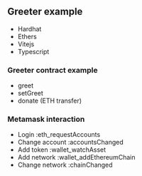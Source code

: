 ## Greeter example
* Hardhat
* Ethers
* Vitejs
* Typescript

### Greeter contract example 
* greet
* setGreet
* donate (ETH transfer)

### Metamask interaction 
* Login				    :eth_requestAccounts
* Change account		:accountsChanged
* Add token 			:wallet_watchAsset
* Add network			:wallet_addEthereumChain
* Change network		:chainChanged
